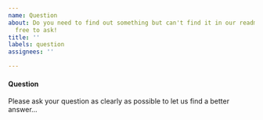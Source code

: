 ```yaml
---
name: Question
about: Do you need to find out something but can't find it in our readme? Please feel
  free to ask!
title: ''
labels: question
assignees: ''

---
```


#### Question

Please ask your question as clearly as possible to let us find a better answer...
